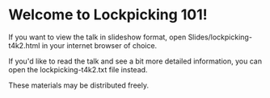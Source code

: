 # Welcome to Lockpicking 101! 

If you want to view the talk in slideshow format, open Slides/lockpicking-t4k2.html in your internet browser of choice. 

If you'd like to read the talk and see a bit more detailed information, you can open the lockpicking-t4k2.txt file instead. 

These materials may be distributed freely.
